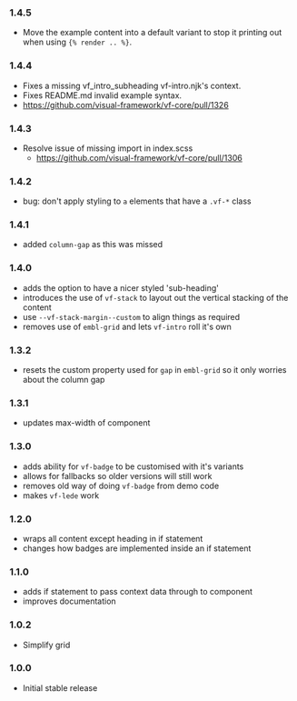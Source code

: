 ### 1.4.5

* Move the example content into a default variant to stop it printing out when using `{% render .. %}`.

### 1.4.4

* Fixes a missing vf_intro_subheading vf-intro.njk's context.
* Fixes README.md invalid example syntax.
* https://github.com/visual-framework/vf-core/pull/1326

### 1.4.3

* Resolve issue of missing import in index.scss
  * https://github.com/visual-framework/vf-core/pull/1306


### 1.4.2

* bug: don't apply styling to `a` elements that have a `.vf-*` class

### 1.4.1

* added `column-gap` as this was missed

### 1.4.0

* adds the option to have a nicer styled 'sub-heading'
* introduces the use of `vf-stack` to layout out the vertical stacking of the content
* use `--vf-stack-margin--custom` to align things as required
* removes use of `embl-grid` and lets `vf-intro` roll it's own

### 1.3.2

* resets the custom property used for `gap` in `embl-grid` so it only worries about the column gap

### 1.3.1

* updates max-width of component

### 1.3.0

* adds ability for `vf-badge` to be customised with it's variants
* allows for fallbacks so older versions will still work
* removes old way of doing `vf-badge` from demo code
* makes `vf-lede` work

### 1.2.0

* wraps all content except heading in if statement
* changes how badges are implemented inside an if statement

### 1.1.0

* adds if statement to pass context data through to component
* improves documentation

### 1.0.2

* Simplify grid

### 1.0.0

* Initial stable release
